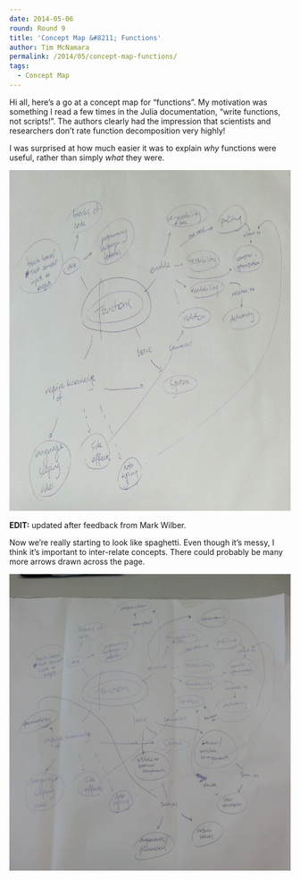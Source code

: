 ```yaml
---
date: 2014-05-06
round: Round 9
title: 'Concept Map &#8211; Functions'
author: Tim McNamara
permalink: /2014/05/concept-map-functions/
tags:
  - Concept Map
---
```

Hi all, here&#8217;s a go at a concept map for &#8220;functions&#8221;. My motivation was something I read a few times in the Julia documentation, &#8220;write functions, not scripts!&#8221;. The authors clearly had the impression that scientists and researchers don&#8217;t rate function decomposition very highly!

I was surprised at how much easier it was to explain *why* functions were useful, rather than simply *what* they were.

[<img class="alignnone size-full wp-image-6956" alt="Concept Map - Functions" src="/uploads/2014/05/cm-functions-mcnamara.png" width="1024" height="609" />][1]

**EDIT:** updated after feedback from Mark Wilber.

Now we&#8217;re really starting to look like spaghetti. Even though it&#8217;s messy, I think it&#8217;s important to inter-relate concepts. There could probably be many more arrows drawn across the page.

[<img class="alignnone size-large wp-image-6966" alt="Concept Map Functions 2" src="/uploads/2014/05/cm-functions-mcnamara-2-1024x768.jpg" width="707" height="530" />][2]

 [1]: /uploads/2014/05/cm-functions-mcnamara.png
 [2]: /uploads/2014/05/cm-functions-mcnamara-2.jpg
